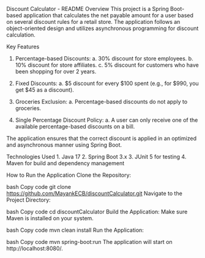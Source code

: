 Discount Calculator - README
Overview
This project is a Spring Boot-based application that calculates the net payable amount for a user based on several discount rules for a retail store. The application follows an object-oriented design and utilizes asynchronous programming for discount calculation.

Key Features
1. Percentage-based Discounts:
	a. 30% discount for store employees.
	b. 10% discount for store affiliates.
	c. 5% discount for customers who have been shopping for over 2 years.

2. Fixed Discounts:
	a. $5 discount for every $100 spent (e.g., for $990, you get $45 as a discount).

3. Groceries Exclusion:
	a. Percentage-based discounts do not apply to groceries.

4. Single Percentage Discount Policy:
	a. A user can only receive one of the available percentage-based discounts on a bill.

The application ensures that the correct discount is applied in an optimized and asynchronous manner using Spring Boot.

Technologies Used
	1. Java 17
	2. Spring Boot 3.x
	3. JUnit 5 for testing
	4. Maven for build and dependency management
	
How to Run the Application
Clone the Repository:

bash
Copy code
git clone https://github.com/MayankECB/discountCalculator.git
Navigate to the Project Directory:

bash
Copy code
cd discountCalculator
Build the Application: Make sure Maven is installed on your system.

bash
Copy code
mvn clean install
Run the Application:

bash
Copy code
mvn spring-boot:run
The application will start on http://localhost:8080/.
